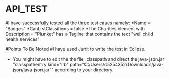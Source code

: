 # API_TEST

#I have successfully tested all the three test cases namely: *Name = "Badges" *CanListClassifieds = false *The Charities element with Description = "Plunket" has a Tagline that contains the text "well child health services"

#Points To Be Noted
#I have used Junit to write the test in Eclipse.

- You might have to edit the the file .classpath and direct the java-json.jar 
"classpathentry kind="lib" path="C:/Users/c5254352/Downloads/java-json/java-json.jar""
according to your directory.



